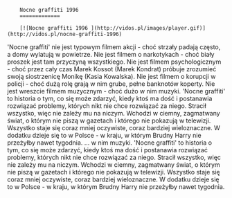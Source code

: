 
        Nocne graffiti 1996 
        =============
        
        [![Nocne graffiti 1996 ](http://vidos.pl/images/player.gif)](http://vidos.pl/nocne-graffiti-1996)
        
        
 'Nocne graffiti' nie jest typowym filmem akcji - choć strzały padają często, a domy wylatują w powietrze. Nie jest filmem o narkotykach - choć biały proszek jest tam przyczyną wszystkiego. Nie jest filmem psychologicznym - choć przez cały czas Marek Kossot (Marek Kondrat) próbuje zrozumieć swoją siostrzenicę Monikę (Kasia Kowalska). Nie jest filmem o korupcji w policji - choć dużą rolę grają w nim grube, pełne banknotów koperty. Nie jest wreszcie filmem muzycznym - choć dużo w nim muzyki. 'Nocne graffiti' to historia o tym, co się może zdarzyć, kiedy ktoś ma dość i postanawia rozwiązać problemy, których nikt nie chce rozwiązać za niego. Stracił wszystko, więc nie zależy mu na niczym. Wchodzi w ciemny, zagmatwany świat, o którym nie piszą w gazetach i którego nie pokazują w telewizji. Wszystko staje się coraz mniej oczywiste, coraz bardziej wieloznaczne. W dodatku dzieje się to w Polsce - w kraju, w którym Brudny Harry nie przeżyłby nawet tygodnia.  ... w nim muzyki. 'Nocne graffiti' to historia o tym, co się może zdarzyć, kiedy ktoś ma dość i postanawia rozwiązać problemy, których nikt nie chce rozwiązać za niego. Stracił wszystko, więc nie zależy mu na niczym. Wchodzi w ciemny, zagmatwany świat, o którym nie piszą w gazetach i którego nie pokazują w telewizji. Wszystko staje się coraz mniej oczywiste, coraz bardziej wieloznaczne. W dodatku dzieje się to w Polsce - w kraju, w którym Brudny Harry nie przeżyłby nawet tygodnia.
    